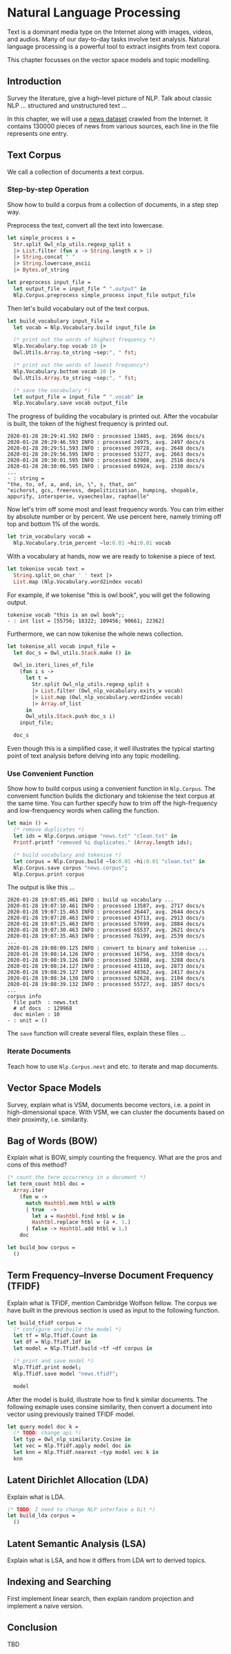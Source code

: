 # Natural Language Processing

Text is a dominant media type on the Internet along with images, videos, and audios. Many of our day-to-day tasks involve text analysis. Natural language processing is a powerful tool to extract insights from text copora. 

This chapter focusses on the vector space models and topic modelling.


## Introduction

Survey the literature, give a high-level picture of NLP. Talk about classic NLP ... structured and unstructured text ...

In this chapter, we will use a [news dataset](https://github.com/ryanrhymes/owl_dataset/raw/master/news.txt.gz) crawled from the Internet. It contains 130000 pieces of news from various sources, each line in the file represents one entry.


## Text Corpus

We call a collection of documents a text corpus. 

### Step-by-step Operation

Show how to build a corpus from a collection of documents, in a step step way.

Preprocess the text, convert all the text into lowercase.

```ocaml
let simple_process s =
  Str.split Owl_nlp_utils.regexp_split s
  |> List.filter (fun x -> String.length x > 1)
  |> String.concat " "
  |> String.lowercase_ascii
  |> Bytes.of_string

let preprocess input_file =
  let output_file = input_file ^ ".output" in
  Nlp.Corpus.preprocess simple_process input_file output_file
```

Then let's build vocabulary out of the text corpus.

```ocaml
let build_vocabulary input_file =
  let vocab = Nlp.Vocabulary.build input_file in

  (* print out the words of highest frequency *)
  Nlp.Vocabulary.top vocab 10 |>
  Owl.Utils.Array.to_string ~sep:", " fst;

  (* print out the words of lowest frequency*)
  Nlp.Vocabulary.bottom vocab 10 |>
  Owl.Utils.Array.to_string ~sep:", " fst;

  (* save the vocabulary *)
  let output_file = input_file ^ ".vocab" in 
  Nlp.Vocabulary.save vocab output_file
```

The progress of building the vocabulary is printed out. After the vocabular is built, the token of the highest frequency is printed out.

```text
2020-01-28 20:29:41.592 INFO : processed 13485, avg. 2696 docs/s
2020-01-28 20:29:46.593 INFO : processed 24975, avg. 2497 docs/s
2020-01-28 20:29:51.593 INFO : processed 39728, avg. 2648 docs/s
2020-01-28 20:29:56.595 INFO : processed 53277, avg. 2663 docs/s
2020-01-28 20:30:01.595 INFO : processed 62908, avg. 2516 docs/s
2020-01-28 20:30:06.595 INFO : processed 69924, avg. 2330 docs/s
...
- : string =
"the, to, of, a, and, in, \", s, that, on"
"eichorst, gcs, freeross, depoliticisation, humping, shopable, appurify, intersperse, vyaecheslav, raphaelle"
```

Now let's trim off some most and least frequency words. You can trim either by absolute number or by percent. We use percent here, namely triming off top and bottom 1% of the words.

```ocaml
let trim_vocabulary vocab =
  Nlp.Vocabulary.trim_percent ~lo:0.01 ~hi:0.01 vocab
```

With a vocabulary at hands, now we are ready to tokenise a piece of text.

```ocaml
let tokenise vocab text =
  String.split_on_char ' ' text |> 
  List.map (Nlp.Vocabulary.word2index vocab)
```

For example, if we tokenise "this is owl book", you will get the following output.

```text
tokenise vocab "this is an owl book";;
- : int list = [55756; 18322; 109456; 90661; 22362]
```

Furthermore, we can now tokenise the whole news collection.

```ocaml
let tokenise_all vocab input_file =
  let doc_s = Owl_utils.Stack.make () in

  Owl_io.iteri_lines_of_file
    (fun i s ->
      let t =
        Str.split Owl_nlp_utils.regexp_split s
        |> List.filter (Owl_nlp_vocabulary.exits_w vocab)
        |> List.map (Owl_nlp_vocabulary.word2index vocab)
        |> Array.of_list
      in
      Owl_utils.Stack.push doc_s i)
    input_file;

  doc_s
```

Even though this is a simplified case, it well illustrates the typical starting point of text analysis before delving into any topic modelling.


### Use Convenient Function

Show how to build corpus using a convenient function in `Nlp.Corpus`. The convenient function builds the dictionary and tokienise the text corpus at the same time. You can further specify how to trim off the high-frequency and low-frenquency words when calling the function.

```ocaml
let main () =
  (* remove duplicates *)
  let ids = Nlp.Corpus.unique "news.txt" "clean.txt" in
  Printf.printf "removed %i duplicates." (Array.length ids);

  (* build vocabulary and tokenise *)
  let corpus = Nlp.Corpus.build ~lo:0.01 ~hi:0.01 "clean.txt" in
  Nlp.Corpus.save corpus "news.corpus";
  Nlp.Corpus.print corpus
```

The output is like this ...

```text
2020-01-28 19:07:05.461 INFO : build up vocabulary ...
2020-01-28 19:07:10.461 INFO : processed 13587, avg. 2717 docs/s
2020-01-28 19:07:15.463 INFO : processed 26447, avg. 2644 docs/s
2020-01-28 19:07:20.463 INFO : processed 43713, avg. 2913 docs/s
2020-01-28 19:07:25.463 INFO : processed 57699, avg. 2884 docs/s
2020-01-28 19:07:30.463 INFO : processed 65537, avg. 2621 docs/s
2020-01-28 19:07:35.463 INFO : processed 76199, avg. 2539 docs/s
...
2020-01-28 19:08:09.125 INFO : convert to binary and tokenise ...
2020-01-28 19:08:14.126 INFO : processed 16756, avg. 3350 docs/s
2020-01-28 19:08:19.126 INFO : processed 32888, avg. 3288 docs/s
2020-01-28 19:08:24.127 INFO : processed 43110, avg. 2873 docs/s
2020-01-28 19:08:29.127 INFO : processed 48362, avg. 2417 docs/s
2020-01-28 19:08:34.130 INFO : processed 52628, avg. 2104 docs/s
2020-01-28 19:08:39.132 INFO : processed 55727, avg. 1857 docs/s
...
corpus info
  file path  : news.txt
  # of docs  : 129968
  doc minlen : 10
- : unit = ()
```

The `save` function will create several files, explain these files ...


### Iterate Documents

Teach how to use `Nlp.Corpus.next` and etc. to iterate and map documents.


## Vector Space Models

Survey, explain what is VSM, documents become vectors, i.e. a point in high-dimensional space. With VSM, we can cluster the documents based on their proximity, i.e. similarity.


## Bag of Words (BOW)

Explain what is BOW, simply counting the frequency. What are the pros and cons of this method?

```ocaml
(* count the term occurrency in a document *)
let term_count htbl doc =
  Array.iter
    (fun w ->
      match Hashtbl.mem htbl w with
      | true  ->
        let a = Hashtbl.find htbl w in
        Hashtbl.replace htbl w (a +. 1.)
      | false -> Hashtbl.add htbl w 1.)
    doc

let build_bow corpus =
  ()
```


## Term Frequency–Inverse Document Frequency (TFIDF)

Explain what is TFIDF, mention Cambridge Wolfson fellow. The corpus we have built in the previous section is used as input to the following function.

```ocaml
let build_tfidf corpus =
  (* configure and build the model *)
  let tf = Nlp.Tfidf.Count in
  let df = Nlp.Tfidf.Idf in
  let model = Nlp.Tfidf.build ~tf ~df corpus in

  (* print and save model *)
  Nlp.Tfidf.print model;
  Nlp.Tfidf.save model "news.tfidf";

  model
```

After the model is build, illustrate how to find k similar documents. The following exmaple uses consine similarity, then convert a document into vector using previously trained TFIDF model.

```ocaml
let query model doc k =
  (* TODO: change api *)
  let typ = Owl_nlp_similarity.Cosine in
  let vec = Nlp.Tfidf.apply model doc in
  let knn = Nlp.Tfidf.nearest ~typ model vec k in
  knn
```


## Latent Dirichlet Allocation (LDA)

Explain what is LDA.

```ocaml
(* TODO: I need to change NLP interface a bit *)
let build_lda corpus =
  ()
```


## Latent Semantic Analysis (LSA)

Explain what is LSA, and how it differs from LDA wrt to derived topics.


## Indexing and Searching

First implement linear search, then explain random projection and implement a naive version.


## Conclusion

TBD
